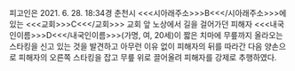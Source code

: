 피고인은 2021. 6. 28. 18:34경 춘천시 <<<시아래주소>>>B<<</시아래주소>>>에 있는 <<<교회>>>C<<</교회>>> 교회 앞 노상에서 길을 걸어가던 피해자 <<<내국인이름>>>D<<</내국인이름>>>(가명, 여, 20세)이 짧은 치마에 무릎까지 올라오는 스타킹을 신고 있는 것을 발견하고 아무런 이유 없이 피해자의 뒤를 따라간 다음 양손으로 피해자의 오른쪽 스타킹을 잡고 무릎 위로 끌어올려 피해자를 강제로 추행하였다.
